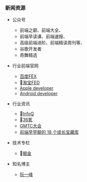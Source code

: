 ### 新闻资源

- 公众号
  - 前端之巅、前端大全、
  - 前端早读课、前端速报、
  - 高级前端进阶、前端精读周刊等、
  - 谷歌开发者
  - 奇舞精选

- 行业前端官网
  - [百度FEX](https://fex.baidu.com/)
  - 🌹[淘宝FED](https://fed.taobao.org/)
  - [Apple developer](https://developer.apple.com/develop/)
  - [Android developer](https://developer.android.com/news)

- 行业资讯
  - 🌹[InfoQ](https://www.infoq.cn/)
  - 🌹[36氪](https://36kr.com/)
  - [GMTC大会](https://gmtc.infoq.cn/2019/shenzhen/)
  - [前端早早聊的 18 个成长宝藏库](https://mp.weixin.qq.com/s?__biz=MzUzMDEzNDE4Nw==&mid=2247492844&idx=2&sn=1a9513a3d90870a798cbd2745a990e1a&scene=21#wechat_redirect)

- 技术专栏
  - 🌹[掘金](https://juejin.im/)

- 知名博主
  - [阮一峰](https://www.ruanyifeng.com/blog/weekly/)



